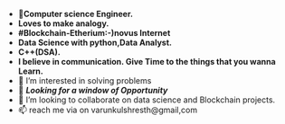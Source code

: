 - 👋**Computer science Engineer.** 
-  **Loves to make analogy.**
-  **#Blockchain-Etherium:-)novus Internet**
- **Data Science with python,Data Analyst.**
- **C++(DSA).**
-  **I believe in communication.
   Give Time to the things that you wanna Learn.**
- 👀 I’m interested in solving problems 
- 🌱 ***Looking for a window of Opportunity***
- 💞️ I’m looking to collaborate on data science and Blockchain projects.
- 📫 reach me via on varunkulshresth@gmail,com

<!---
Varun3721/Varun3721 is a ✨ special ✨ repository because its `README.md` (this file) appears on your GitHub profile.
You can click the Preview link to take a look at your changes.
--->
